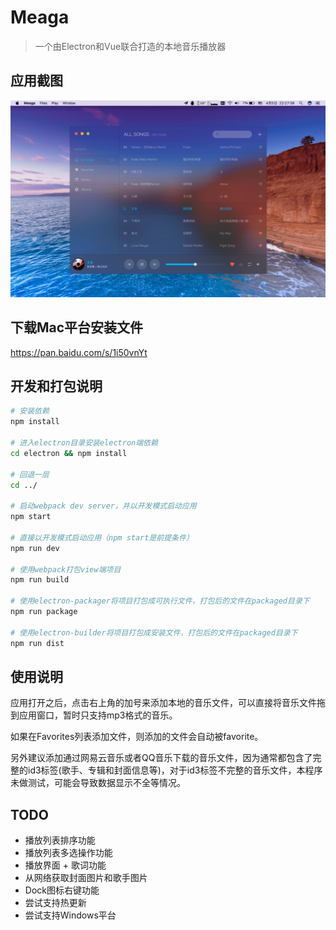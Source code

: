 # Meaga

> 一个由Electron和Vue联合打造的本地音乐播放器

## 应用截图
![](https://raw.githubusercontent.com/margox/margox.github.io/master/meaga/assets/screenshot.png)

## 下载Mac平台安装文件
https://pan.baidu.com/s/1i50vnYt

## 开发和打包说明

``` bash
# 安装依赖
npm install

# 进入electron目录安装electron端依赖
cd electron && npm install

# 回退一层
cd ../

# 启动webpack dev server，并以开发模式启动应用
npm start

# 直接以开发模式启动应用（npm start是前提条件）
npm run dev

# 使用webpack打包view端项目
npm run build

# 使用electron-packager将项目打包成可执行文件，打包后的文件在packaged目录下
npm run package

# 使用electron-builder将项目打包成安装文件，打包后的文件在packaged目录下
npm run dist
```

## 使用说明

应用打开之后，点击右上角的加号来添加本地的音乐文件，可以直接将音乐文件拖到应用窗口，暂时只支持mp3格式的音乐。

如果在Favorites列表添加文件，则添加的文件会自动被favorite。

另外建议添加通过网易云音乐或者QQ音乐下载的音乐文件，因为通常都包含了完整的id3标签(歌手、专辑和封面信息等)，对于id3标签不完整的音乐文件，本程序未做测试，可能会导致数据显示不全等情况。

## TODO
- 播放列表排序功能
- 播放列表多选操作功能
- 播放界面 + 歌词功能
- 从网络获取封面图片和歌手图片
- Dock图标右键功能
- 尝试支持热更新
- 尝试支持Windows平台